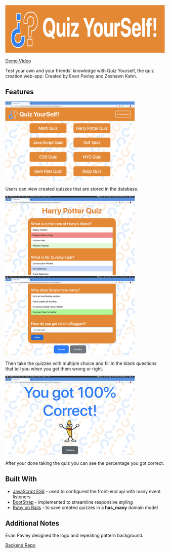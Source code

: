 <img alt="qysLogo" src="Screenshots/qysLOGO.png" width="749px" height="150px">

[Demo Video](https://www.youtube.com/watch?v=9026WDePVPs)

Test your own and your friends’ knowledge with Quiz Yourself, the quiz creation web-app.
Created by Evan Pavley and Zeshawn Kahn.

## Features

<img alt="qysScreenshot" src="Screenshots/qysHOMEss.png" width="409px" height="250px">

Users can view created quizzes that are stored in the database.

<img alt="qysScreenshot" src="Screenshots/qysMCss.png" width="409px" height="250px">
<img alt="qysScreenshot" src="Screenshots/qysFIss.png" width="409px" height="250px">

Then take the quizzes with multiple choice and fill in the blank questions that tell you when you get them wrong or right.

<img alt="qysScreenshot" src="Screenshots/qysFINISHss.png" width="409px" height="250px">

After your done taking the quiz you can see the percentage you got correct.

## Built With

* [JavaScript ES6](https://developer.mozilla.org/en-US/docs/Web/JavaScript) - used to configured the front-end api with many event listeners
* [BootStrap](https://getbootstrap.com/) - implemented to streamline responsive styling
* [Ruby on Rails](https://rubyonrails.org/) - to save created quizzes in a **has_many** domain model

## Additional Notes

Evan Pavley designed the logo and repeating pattern background.

[Backend Repo](https://github.com/EvanPavley/quiz-yourself-back-end)

